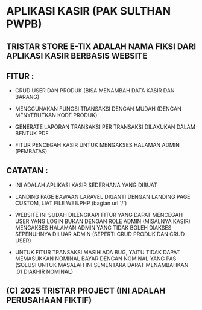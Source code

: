 # APLIKASI KASIR (PAK SULTHAN PWPB)

## TRISTAR STORE E-TIX ADALAH NAMA FIKSI DARI APLIKASI KASIR BERBASIS WEBSITE


## FITUR :
- CRUD USER DAN PRODUK (BISA MENAMBAH DATA KASIR DAN BARANG)
  
- MENGGUNAKAN FUNGSI TRANSAKSI DENGAN MUDAH (DENGAN MENYEBUTKAN KODE PRODUK)
  
- GENERATE LAPORAN TRANSAKSI PER TRANSAKSI DILAKUKAN DALAM BENTUK PDF
  
- FITUR PENCEGAH KASIR UNTUK MENGAKSES HALAMAN ADMIN (PEMBATAS)
   
## CATATAN :
- INI ADALAH APLIKASI KASIR SEDERHANA YANG DIBUAT
  
- LANDING PAGE BAWAAN LARAVEL DIGANTI DENGAN LANDING PAGE CUSTOM, LIAT FILE WEB.PHP (bagian url '/')
  
- WEBSITE INI SUDAH DILENGKAPI FITUR YANG DAPAT MENCEGAH USER YANG LOGIN BUKAN DENGAN ROLE ADMIN (MISALNYA KASIR) MENGAKSES HALAMAN ADMIN YANG TIDAK BOLEH DIAKSES    SEPENUHNYA DILUAR ADMIN (SEPERTI CRUD PRODUK DAN CRUD USER)
  
- UNTUK FITUR TRANSAKSI MASIH ADA BUG, YAITU TIDAK DAPAT MEMASUKKAN NOMINAL BAYAR DENGAN NOMINAL YANG PAS (SOLUSI UNTUK MASALAH INI SEMENTARA DAPAT MENAMBAHKAN .01   DIAKHIR NOMINAL)

##
## (C) 2025 TRISTAR PROJECT (INI ADALAH PERUSAHAAN FIKTIF) 
